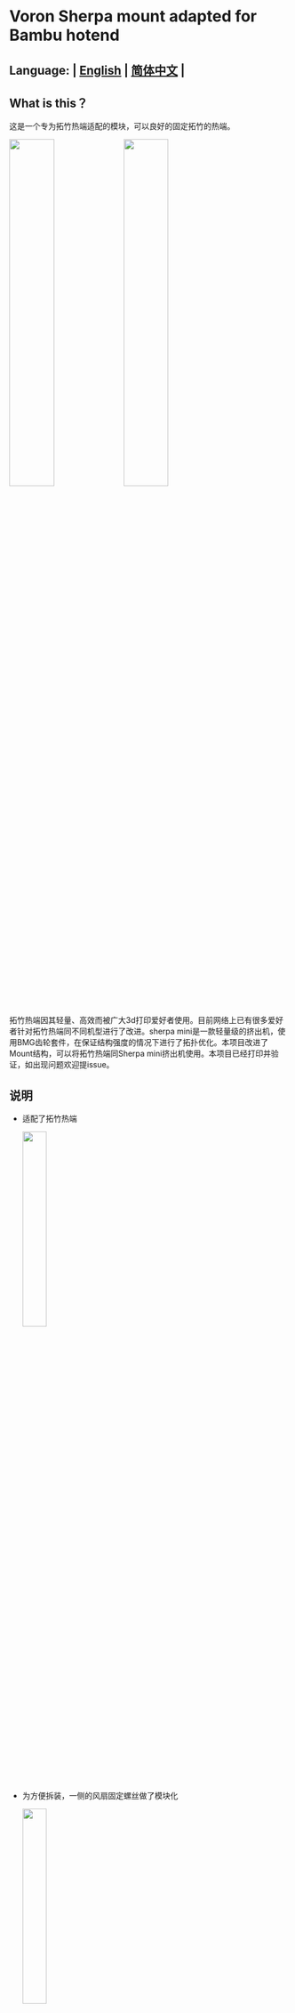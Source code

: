 # Voron Sherpa mount adapted for Bambu hotend


Language: | [English](https://github.com/MoyerLiu/Sherpa4Bambu/blob/main/README_EN.md) | [简体中文](https://github.com/MoyerLiu/Sherpa4Bambu/blob/main/README.md) |
---

## What is this？
这是一个专为拓竹热端适配的模块，可以良好的固定拓竹的热端。

<img src="https://github.com/fullbridgeR/Sherpa4Bambu/assets/76274248/63e62b00-6aea-401f-b40d-599efe57796c" width="40%"/> <img src="https://github.com/fullbridgeR/Sherpa4Bambu/assets/76274248/39b56617-14f4-4911-8c4a-63f353d47a68#pic_center" width="40%"/>


拓竹热端因其轻量、高效而被广大3d打印爱好者使用。目前网络上已有很多爱好者针对拓竹热端同不同机型进行了改进。sherpa mini是一款轻量级的挤出机，使用BMG齿轮套件，在保证结构强度的情况下进行了拓扑优化。本项目改进了Mount结构，可以将拓竹热端同Sherpa mini挤出机使用。本项目已经打印并验证，如出现问题欢迎提issue。

## 说明
- 适配了拓竹热端


  <img src="https://github.com/fullbridgeR/Sherpa4Bambu/assets/76274248/0b0f5116-985f-4191-ae52-95b8a98fca1e" width="30%">

- 为方便拆装，一侧的风扇固定螺丝做了模块化


  <img src="https://github.com/fullbridgeR/Sherpa4Bambu/assets/76274248/ef9e502c-c3cc-4208-aac6-0658cc36b0d7" width=30%>

- 轻量化的导风模块


  <img src="https://github.com/fullbridgeR/Sherpa4Bambu/assets/76274248/e631fdac-899b-4dae-9217-386cd307b3f2" width=30%>


- 全部可无支撑打印
